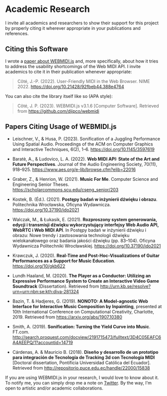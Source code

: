# Academic Research

I invite all academics and researchers to show their support for this project by properly citing it
wherever appropriate in your publications and references.

## Citing this Software

I wrote a 
[paper about WEBMIDI.js](https://nime.pubpub.org/pub/user-friendly-midi-in-the-web-browser) and, 
more specifically, about how it tries to address the usability shortcomings of the Web MIDI API. I
invite academics to cite it in their publication whenever appropriate: 

> Côté, J.-P. (2022). User-Friendly MIDI in the Web Browser. NIME 2022.
> https://doi.org/10.21428/92fbeb44.388e4764

You can also cite the library itself like so (APA style):

> Côté, J. P. (2023). WEBMIDI.js v3.1.6 [Computer Software]. Retrieved from 
> https://github.com/djipco/webmidi

## Papers Citing Usage of WEBMIDI.js

* Leischner, V., & Husa, P. (2023). Sonification of a Juggling Performance Using Spatial Audio. 
  Proceedings of the ACM on Computer Graphics and Interactive Techniques, 6(2), 1–6. 
  https://doi.org/10.1145/3597619

* Baratè, A., & Ludovico, L. A. (2022). **Web MIDI API: State of the Art and Future Perspectives**. 
  Journal of the Audio Engineering Society, 70(11), 918–925.
  https://www.aes.org/e-lib/browse.cfm?elib=22016

* Graber, Z., & Henrion, W. (2021). **Music For Me**. Computer Science and Engineering Senior Theses.
  https://scholarcommons.scu.edu/cseng_senior/203

* Kostek, B. (Éd.). (2021). **Postępy badań w inżynierii dźwięku i obrazu**. Politechnika Wrocławska,
  Oficyna Wydawnicza. https://doi.org/10.37190/ido2021

* Walczak, M., & Łukasik, E. (2021). **Rozproszony system generowania, edycji i transmisji dźwięku 
  wykorzystujący interfejsy Web Audio API, WebRTC i Web MIDI API**. In Postępy badań w inżynierii
  dźwięku i obrazu: Nowe trendy i zastosowania technologii dźwięku wielokanałowego oraz badania
  jakości dźwięku (pp. 83–104). Oficyna Wydawnicza Politechniki Wrocławskiej.
  https://doi.org/10.37190/ido2021

* Krawczuk, J. (2020). **Real-Time and Post-Hoc-Visualizations of Guitar Performances as a Support
  for Music Education**. https://doi.org/10/gkb622

* Lundh Haaland, M. (2020). **The Player as a Conductor: Utilizing an Expressive Performance
  System to Create an Interactive Video Game Soundtrack** (Dissertation). Retrieved from
  http://urn.kb.se/resolve?urn=urn:nbn:se:kth:diva-281324

* Bazin, T. & Hadjeres, G. (2019). **NONOTO: A Model-agnostic Web Interface for Interactive
  Music Composition by Inpainting**, presented at 10th International Conference on Computational
  Creativity, Charlotte, 2019. Retrieved from https://arxiv.org/abs/1907.10380

* Smith, A. (2019). **Sonification: Turning the Yield Curve into Music**. FT.com.
  http://search.proquest.com/docview/2191715473/fulltext/3D4C05EAFC6A4AEEPQ/1?accountid=14719

* Cárdenas, A. & Mauricio B. (2018). **Diseño y desarrollo de un prototipo para integración de
  Tecnología de Tracking 3d con Tecnología MIDI** [Doctoral dissertation, Pontificia Universidad
  Católica del Ecuador]. Retrieved from http://repositorio.puce.edu.ec/handle/22000/15838

If you are using WEBMIDI.js in your research, I would love to know about it. To notify me, you can 
simply drop me a note on [Twitter](https://twitter.com/djipco). By the way, I'm open to artistic
and/or academic collaborations.
